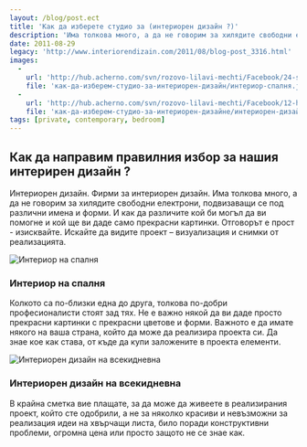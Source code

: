 ```yaml
---
layout: /blog/post.ect
title: 'Как да изберете студио за (интериорен дизайн ?)'
description: 'Има толкова много, а да не говорим за хилядите свободни електрони, подвизаващи се под различни имена и форми. И как да различите кой би могъл да ви помогне и кой ще ви даде само прекрасни картинки'
date: 2011-08-29
legacy: 'http://www.interiorendizain.com/2011/08/blog-post_3316.html'
images:
  -
    url: 'http://hub.acherno.com/svn/rozovo-lilavi-mechti/Facebook/24-s.jpg'
    file: 'как-да-изберем-студио-за-интериорен-дизайн/интериор-спалня.jpg'
  -
    url: 'http://hub.acherno.com/svn/rozovo-lilavi-mechti/Facebook/12-h.jpg'
    file: 'как-да-изберем-студио-за-интериорен-дизайне/интериорен-дизайн-на-всекидневна.jpg'
tags: [private, contemporary, bedroom]
---
```

## Как да направим правилния избор за нашия **интерирен дизайн** ?
Интериорен дизайн. Фирми за интериорен дизайн. Има толкова много, а да не говорим за 
хилядите свободни електрони, подвизаващи се под различни имена и форми. И как да различите кой би могъл да ви помогне и кой ще ви даде само прекрасни картинки. Отговорът е прост - изисквайте. Искайте да видите проект – визуализация и снимки от реализацията.

![ Интериор на спалня](как-да-изберем-студио-за-интериорен-дизайн/интериор-спалня.jpg)
### Интериор на **спалня**
 
Колкото са по-близки една до друга, толкова по-добри професионалисти стоят зад тях. Не е важно някой да ви даде просто прекрасни картинки с прекрасни цветове и форми. Важното е да имате някого на ваша страна, който да може да реализира проекта си. Да знае кое как става, от къде да купи заложените в проекта елементи.

![Интериорен дизайн на всекидневна](как-да-изберем-студио-за-интериорен-дизайне/интериорен-дизайн-на-всекидневна.jpg)
### Интериорен дизайн на **всекидневна**

В крайна сметка вие плащате, за да може да живеете в реализирания проект, който сте одобрили, а не за няколко красиви и невъзможни за реализация идеи на хвърчащи листа, било поради конструктивни проблеми, огромна цена или просто защото не се знае как.

